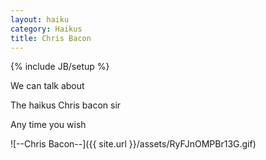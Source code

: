 ```yaml
---
layout: haiku
category: Haikus
title: Chris Bacon
---
```

{% include JB/setup %}

We can talk about

The haikus Chris bacon sir

Any time you wish


![--Chris Bacon--]({{ site.url }}/assets/RyFJnOMPBr13G.gif)